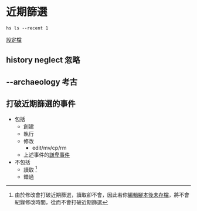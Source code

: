 # 近期篩選

```
hs ls --recent 1
```

[設定檔](config_file/index.md#近期篩選)

## history neglect 忽略 

## --archaeology 考古

## 打破近期篩選的事件
+ 包括
	- 創建
	- 執行
	- 修改
		* edit/mv/cp/rm
	- 上述事件的[謙卑事件](humble.md)
+ 不包括
	- 讀取 [^1]
	- 錯過

[^1]: 由於修改會打破近期篩選，讀取卻不會，因此若你[編輯腳本後未存檔](commands/edit.md#未存檔編輯)，將不會紀錄修改時間，從而不會打破近期篩選
